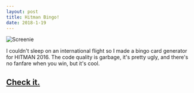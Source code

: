 ```yaml
---
layout: post
title: Hitman Bingo!
date: 2018-1-19
---
```


![Screenie](/img/hitman-screencap.png)

I couldn't sleep on an international flight so I made a bingo card generator for HITMAN 2016. The code quality is garbage, it's pretty ugly, and there's no fanfare when you win, but it's cool.

## [Check it.](/hitman)